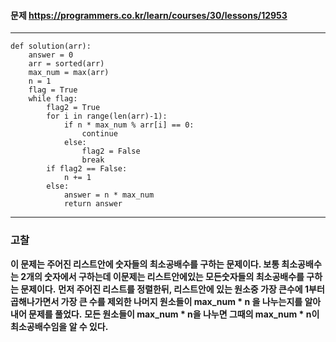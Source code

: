 #### 문제 <https://programmers.co.kr/learn/courses/30/lessons/12953>
---
```
def solution(arr):
    answer = 0
    arr = sorted(arr)
    max_num = max(arr)
    n = 1
    flag = True
    while flag:
        flag2 = True
        for i in range(len(arr)-1):
            if n * max_num % arr[i] == 0:
                continue
            else:
                flag2 = False
                break
        if flag2 == False:
            n += 1
        else:
            answer = n * max_num
            return answer
```
---
### 고찰
**이 문제는 주어진 리스트안에 숫자들의 최소공배수를 구하는 문제이다. 보통 최소공배수는 2개의 숫자에서 구하는데 이문제는 리스트안에있는 모든숫자들의 최소공배수를 구하는 문제이다.**
**먼저 주어진 리스트를 정렬한뒤, 리스트안에 있는 원소중 가장 큰수에 1부터 곱해나가면서 가장 큰 수를 제외한 나머지 원소들이 max_num * n 을 나누는지를 알아내어 문제를 풀었다.**
**모든 원소들이 max_num * n을 나누면 그때의 max_num * n이 최소공배수임을 알 수 있다.**
